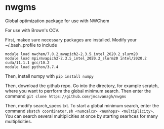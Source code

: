# nwgms
Global optimization package for use with NWChem

For use with Brown's CCV.

First, makee sure necessary packages are installed. Modify your ~/.bash_profile to include

```module load nwchem/7.0.2_mvapich2-2.3.5_intel_2020.2_slurm20```  
```module load mpi/mvapich2-2.3.5_intel_2020.2_slurm20 intel/2020.2 cuda/11.1.1 gcc/10.2```  
```module load python/3.7.4```  


Then, install numpy with ```pip install numpy```

Then, download the github repo. Go into the directory, for example scratch, where you want to perrform the global minimum search. Then enter the command ```git clone https://github.com/jmcavanagh/nwgms```

Then, modify search_specs.txt. To start a global minimum search, enter the command ```sbatch coordinator.sh <numcalcs> <numhops> <multiplicity>```. You can search several multiplicities at once by starting searhces for many multiplicities.
